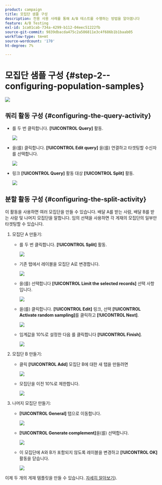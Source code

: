 ```yaml
---
product: campaign
title: 모집단 샘플 구성
description: 전용 사용 사례를 통해 A/B 테스트를 수행하는 방법을 알아봅니다
feature: A/B Testing
exl-id: 1ca01cab-734a-4299-b112-04eec51222fb
source-git-commit: 9839dbacda475c2a586811e3c4f686b1b1baab05
workflow-type: tm+mt
source-wordcount: '170'
ht-degree: 7%

---
```


# 모집단 샘플 구성 {#step-2--configuring-population-samples}

![](../../assets/common.svg)

## 쿼리 활동 구성 {#configuring-the-query-activity}

* 를 두 번 클릭합니다. **[!UICONTROL Query]** 활동.

   ![](assets/use_case_abtesting_createrecipients_001.png)

* 을(를) 클릭합니다. **[!UICONTROL Edit query]** 을(를) 연결하고 타겟팅할 수신자를 선택합니다.

   ![](assets/use_case_abtesting_createrecipients_002.png)

* 링크 **[!UICONTROL Query]** 활동 대상 **[!UICONTROL Split]** 활동.

   ![](assets/use_case_abtesting_createrecipients_003.png)

## 분할 활동 구성 {#configuring-the-split-activity}

이 활동을 사용하면 여러 모집단을 만들 수 있습니다. 배달 A를 받는 사람, 배달 B를 받는 사람 및 나머지 모집단을 말합니다. 임의 선택을 사용하면 각 게재의 모집단의 일부만 타겟팅할 수 있습니다.

1. 모집단 A 만들기:

   * 를 두 번 클릭합니다. **[!UICONTROL Split]** 활동.

      ![](assets/use_case_abtesting_createrecipients_004.png)

   * 기존 탭에서 레이블을 모집단 A로 변경합니다.

      ![](assets/use_case_abtesting_createrecipients_005.png)

   * 을(를) 선택합니다 **[!UICONTROL Limit the selected records]** 선택 사항입니다.

      ![](assets/use_case_abtesting_createrecipients_006.png)

   * 을(를) 클릭합니다. **[!UICONTROL Edit]** 링크, 선택 **[!UICONTROL Activate random sampling]**&#x200B;를 클릭하고 **[!UICONTROL Next]**.

      ![](assets/use_case_abtesting_createrecipients_007.png)

   * 임계값을 10%로 설정한 다음 를 클릭합니다 **[!UICONTROL Finish]**.

      ![](assets/use_case_abtesting_createrecipients_008.png)

1. 모집단 B 만들기:

   * 클릭 **[!UICONTROL Add]** 모집단 B에 대한 새 탭을 만들려면

      ![](assets/use_case_abtesting_createrecipients_009.png)

   * 모집단을 이전 10%로 제한합니다.

      ![](assets/use_case_abtesting_createrecipients_010.png)

1. 나머지 모집단 만들기:

   * **[!UICONTROL General]** 탭으로 이동합니다. 

      ![](assets/use_case_abtesting_createrecipients_011.png)

   * **[!UICONTROL Generate complement]**&#x200B;을(를) 선택합니다.

      ![](assets/use_case_abtesting_createrecipients_012.png)

   * 이 모집단에 A와 B가 포함되지 않도록 레이블을 변경하고 **[!UICONTROL OK]** 활동을 닫습니다.

      ![](assets/use_case_abtesting_createrecipients_013.png)

이제 두 개의 게재 템플릿을 만들 수 있습니다. [자세히 알아보기](a-b-testing-uc-delivery-templates.md)).
